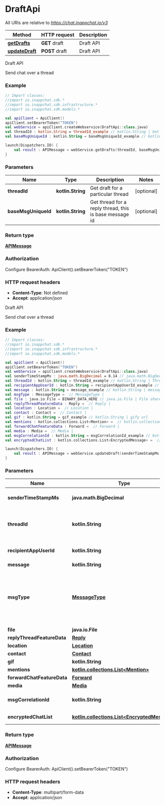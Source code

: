 # DraftApi

All URIs are relative to *https://chat.inappchat.io/v3*

Method | HTTP request | Description
------------- | ------------- | -------------
[**getDrafts**](DraftApi.md#getDrafts) | **GET** draft | Draft API
[**updateDraft**](DraftApi.md#updateDraft) | **POST** draft | Draft API



Draft API

Send chat over a thread

### Example
```kotlin
// Import classes:
//import io.inappchat.sdk.*
//import io.inappchat.sdk.infrastructure.*
//import io.inappchat.sdk.models.*

val apiClient = ApiClient()
apiClient.setBearerToken("TOKEN")
val webService = apiClient.createWebservice(DraftApi::class.java)
val threadId : kotlin.String = threadId_example // kotlin.String | Get draft for a particular thread
val baseMsgUniqueId : kotlin.String = baseMsgUniqueId_example // kotlin.String | Get thread for a reply thread, this is base message id

launch(Dispatchers.IO) {
    val result : APIMessage = webService.getDrafts(threadId, baseMsgUniqueId)
}
```

### Parameters

Name | Type | Description  | Notes
------------- | ------------- | ------------- | -------------
 **threadId** | **kotlin.String**| Get draft for a particular thread | [optional]
 **baseMsgUniqueId** | **kotlin.String**| Get thread for a reply thread, this is base message id | [optional]

### Return type

[**APIMessage**](APIMessage.md)

### Authorization


Configure BearerAuth:
    ApiClient().setBearerToken("TOKEN")

### HTTP request headers

 - **Content-Type**: Not defined
 - **Accept**: application/json


Draft API

Send chat over a thread

### Example
```kotlin
// Import classes:
//import io.inappchat.sdk.*
//import io.inappchat.sdk.infrastructure.*
//import io.inappchat.sdk.models.*

val apiClient = ApiClient()
apiClient.setBearerToken("TOKEN")
val webService = apiClient.createWebservice(DraftApi::class.java)
val senderTimeStampMs : java.math.BigDecimal = 8.14 // java.math.BigDecimal | epoch timestamp (in ms) of message creation generated on sender device
val threadId : kotlin.String = threadId_example // kotlin.String | Thread ID which represents a user or a group. eg. 5c56c9a2218aec4b4a8a976f. This is mutually exclusive with recipientAppUserId.
val recipientAppUserId : kotlin.String = recipientAppUserId_example // kotlin.String | App user Id of receiver. eg. abc@def.com. This is mutually exclusive with threadId.
val message : kotlin.String = message_example // kotlin.String | message text. rg. 'hello'
val msgType : MessageType =  // MessageType | 
val file : java.io.File = BINARY_DATA_HERE // java.io.File | File share
val replyThreadFeatureData : Reply =  // Reply | 
val location : Location =  // Location | 
val contact : Contact =  // Contact | 
val gif : kotlin.String = gif_example // kotlin.String | gify url
val mentions : kotlin.collections.List<Mention> =  // kotlin.collections.List<Mention> | 
val forwardChatFeatureData : Forward =  // Forward | 
val media : Media =  // Media | 
val msgCorrelationId : kotlin.String = msgCorrelationId_example // kotlin.String | Client generated unique identifier used to trace message delivery till receiver
val encryptedChatList : kotlin.collections.List<EncryptedMessage> =  // kotlin.collections.List<EncryptedMessage> | List of user+device wise eencrypted chat objects.

launch(Dispatchers.IO) {
    val result : APIMessage = webService.updateDraft(senderTimeStampMs, threadId, recipientAppUserId, message, msgType, file, replyThreadFeatureData, location, contact, gif, mentions, forwardChatFeatureData, media, msgCorrelationId, encryptedChatList)
}
```

### Parameters

Name | Type | Description  | Notes
------------- | ------------- | ------------- | -------------
 **senderTimeStampMs** | **java.math.BigDecimal**| epoch timestamp (in ms) of message creation generated on sender device |
 **threadId** | **kotlin.String**| Thread ID which represents a user or a group. eg. 5c56c9a2218aec4b4a8a976f. This is mutually exclusive with recipientAppUserId. | [optional]
 **recipientAppUserId** | **kotlin.String**| App user Id of receiver. eg. abc@def.com. This is mutually exclusive with threadId. | [optional]
 **message** | **kotlin.String**| message text. rg. &#39;hello&#39; | [optional]
 **msgType** | [**MessageType**](MessageType.md)|  | [optional] [enum: text, image, audio, video, gif, file, contact, location]
 **file** | **java.io.File**| File share | [optional]
 **replyThreadFeatureData** | [**Reply**](Reply.md)|  | [optional]
 **location** | [**Location**](Location.md)|  | [optional]
 **contact** | [**Contact**](Contact.md)|  | [optional]
 **gif** | **kotlin.String**| gify url | [optional]
 **mentions** | [**kotlin.collections.List&lt;Mention&gt;**](Mention.md)|  | [optional]
 **forwardChatFeatureData** | [**Forward**](Forward.md)|  | [optional]
 **media** | [**Media**](Media.md)|  | [optional]
 **msgCorrelationId** | **kotlin.String**| Client generated unique identifier used to trace message delivery till receiver | [optional]
 **encryptedChatList** | [**kotlin.collections.List&lt;EncryptedMessage&gt;**](EncryptedMessage.md)| List of user+device wise eencrypted chat objects. | [optional]

### Return type

[**APIMessage**](APIMessage.md)

### Authorization


Configure BearerAuth:
    ApiClient().setBearerToken("TOKEN")

### HTTP request headers

 - **Content-Type**: multipart/form-data
 - **Accept**: application/json

